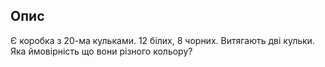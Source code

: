 ## Опис
Є коробка з 20-ма кульками. 12 білих, 8 чорних. Витягають дві кульки. Яка ймовірність що вони різного кольору?